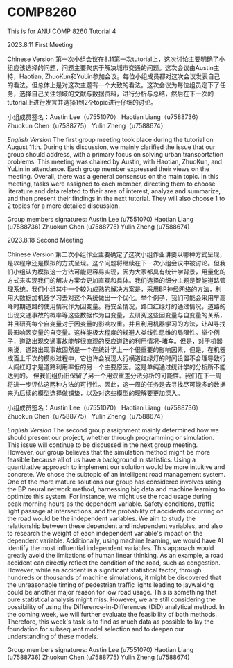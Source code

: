 # COMP8260
This is for ANU COMP 8260 Tutorial 4

2023.8.11 First Meeting 

Chinese Version
第一次小组会议在8.11第一次tutorial上，这次讨论主要明确了小组应该选择的问题，问题主要聚焦于解决城市交通的问题。这次会议由Austin主持，Haotian, ZhuoKun和YuLin参加会议。每位小组成员都对这次会议发表自己的看法。但总体上是对这次主题有一个大致的看法。这次会议为每位组员定下了任务，选择自己关注领域的文献与数据资料，进行分析与总结，然后在下一次的tutorial上进行发言并选择1到2个topic进行仔细的讨论。

小组成员签名：Austin Lee（u7551070） Haotian Liang（u7588736） Zhuokun Chen（u7588775） Yulin Zheng（u7588674）

*English Version*
The first group meeting took place during the tutorial on August 11th. During this discussion, we mainly clarified the issue that our group should address, with a primary focus on solving urban transportation problems. This meeting was chaired by Austin, with Haotian, ZhuoKun, and YuLin in attendance. Each group member expressed their views on the meeting. Overall, there was a general consensus on the main topic. In this meeting, tasks were assigned to each member, directing them to choose literature and data related to their area of interest, analyze and summarize, and then present their findings in the next tutorial. They will also choose 1 to 2 topics for a more detailed discussion.

Group members signatures:
Austin Lee (u7551070)
Haotian Liang (u7588736)
Zhuokun Chen (u7588775)
Yulin Zheng (u7588674)

2023.8.18 Second Meeting 

Chinese Version
第二次小组作业主要确定了这次小组作业讲要以哪种方式呈现，是以程序还是模拟的方式呈现。这个问题将继续在下一次小组会议中被讨论。但我们小组认为模拟这一方法可能更容易实现，因为大家都具有统计学背景，用量化的方式来实现我们的解决方案会更加直观和具体。我们选择的细分主题是智能道路管理系统。我们小组其中一个较为成熟的解决方案是，采用BP神经网络的方法，利用大数据加机器学习去对这个系统做出一个优化。举个例子，我们可能会采用早高峰时期道路的使用情况作为因变量。将安全情况，路口红绿灯的通过情况，道路的出现交通事故的概率等这些数据作为自变量，去研究这些因变量与自变量的关系，并且研究每个自变量对于因变量的影响权重。并且利用机器学习的方法，让AI寻找最影响因变量的自变量。这样能极大程度的规避人类线性思维的局限性。举个例子，道路出现交通事故能够很直观的反应道路的利用情况-堵车。但是，对于机器来说，道路出现事故固然是一个在统计学上一个很重要的影响因素，但是，在机器成百上千次的模拟过程中，它也许会发现人行横道红绿灯的时间设置不合理导致行人闯红灯才是道路利用率低的另一个主要原因。这是单纯通过统计学的分析所不能达到的。
但我们组仍旧保留了另一个用双重差分法分析的可能性。我们在下一周将进一步评估这两种方法的可行性。因此，这一周的任务是去寻找尽可能多的数据来为后续的模型选择做铺垫，以及对这些模型的理解要更加深入。

小组成员签名：Austin Lee（u7551070） Haotian Liang（u7588736） Zhuokun Chen（u7588775） Yulin Zheng（u7588674）

*English Version*
The second group assignment mainly determined how we should present our project, whether through programming or simulation. This issue will continue to be discussed in the next group meeting. However, our group believes that the simulation method might be more feasible because all of us have a background in statistics. Using a quantitative approach to implement our solution would be more intuitive and concrete. We chose the subtopic of an intelligent road management system.
One of the more mature solutions our group has considered involves using the BP neural network method, harnessing big data and machine learning to optimize this system. For instance, we might use the road usage during peak morning hours as the dependent variable. Safety conditions, traffic light passage at intersections, and the probability of accidents occurring on the road would be the independent variables. We aim to study the relationship between these dependent and independent variables, and also to research the weight of each independent variable's impact on the dependent variable. Additionally, using machine learning, we would have AI identify the most influential independent variables. This approach would greatly avoid the limitations of human linear thinking. As an example, a road accident can directly reflect the condition of the road, such as congestion. However, while an accident is a significant statistical factor, through hundreds or thousands of machine simulations, it might be discovered that the unreasonable timing of pedestrian traffic lights leading to jaywalking could be another major reason for low road usage. This is something that pure statistical analysis might miss.
However, we are still considering the possibility of using the Difference-in-Differences (DiD) analytical method. In the coming week, we will further evaluate the feasibility of both methods. Therefore, this week's task is to find as much data as possible to lay the foundation for subsequent model selection and to deepen our understanding of these models.

Group members signatures:
Austin Lee (u7551070)
Haotian Liang (u7588736)
Zhuokun Chen (u7588775)
Yulin Zheng (u7588674)

